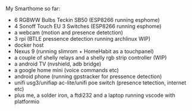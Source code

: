 My Smarthome so far:

- 6 RGBWW Bulbs Teckin SB50 (ESP8266 running esphome)
- 4 Sonoff Touch EU 3 Switches (ESP8266 running esphome)
- a webcam (motion and presence detetction)
- 3 rpi (BTLE pressence detection running archlinux WIP)
- docker host
- Nexus 9 (running slimrom + HomeHabit as a touchpanel)
- a couple of shelly relays and a shelly rgb strip controller (WIP)
- a android TV (nvshield, adb bridge)
- a google home mini (voice commands etc)
- android phone (running gpstracker for pressence detection)
- unifi usg3/unifiap ac-lite/unifi poe switch (presence tetection, internet etc)
- plus me, a solder iron, a ftdi232 and a laptop running vscode with platformio
